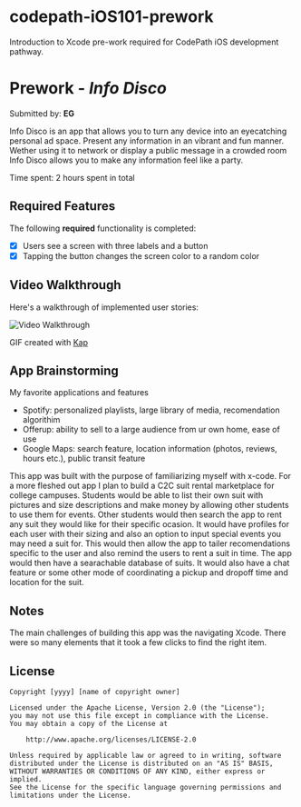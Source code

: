 # codepath-iOS101-prework
Introduction to Xcode pre-work required for CodePath iOS development pathway.

# Prework - *Info Disco*

Submitted by: **EG**

Info Disco is an app that allows you to turn any device into an eyecatching personal ad space. Present any information in an vibrant and fun manner. Wether using it to network or display a public message in a crowded room Info Disco allows you to make any information feel like a party.

Time spent: 2 hours spent in total

## Required Features

The following **required** functionality is completed:

- [x] Users see a screen with three labels and a button
- [x] Tapping the button changes the screen color to a random color
 
## Video Walkthrough

Here's a walkthrough of implemented user stories:

<img src='file:///Users/egaguirre/Public/Drop%20Box/Kapture%202023-08-23%20at%2014.54.50.gif' title='Video Walkthrough' width='' alt='Video Walkthrough' />

GIF created with [Kap](https://getkap.co/) 

## App Brainstorming 
My favorite applications and features
- Spotify: personalized playlists, large library of media, recomendation algorithim
- Offerup: ability to sell to a large audience from ur own home, ease of use
- Google Maps: search feature, location information (photos, reviews, hours etc.), public transit feature

This app was built with the purpose of familiarizing myself with x-code. For a more fleshed out app I plan to build a C2C suit rental marketplace for college campuses. Students would be able to list their own suit with pictures and size descriptions and make money by allowing other students to use them for events. Other students would then search the app to rent any suit they would like for their specific ocasion. It would have profiles for each user with their sizing and also an option to input special events you may need a suit for. This would then allow the app to tailer recomendations specific to the user and also remind the users to rent a suit in time. The app would then have a searachable database of suits. It would also have a chat feature or some other mode of coordinating a pickup and dropoff time and location for the suit.
  
## Notes
The main challenges of building this app was the navigating Xcode. There were so many elements that it took a few clicks to find the right item.

## License

    Copyright [yyyy] [name of copyright owner]

    Licensed under the Apache License, Version 2.0 (the "License");
    you may not use this file except in compliance with the License.
    You may obtain a copy of the License at

        http://www.apache.org/licenses/LICENSE-2.0

    Unless required by applicable law or agreed to in writing, software
    distributed under the License is distributed on an "AS IS" BASIS,
    WITHOUT WARRANTIES OR CONDITIONS OF ANY KIND, either express or implied.
    See the License for the specific language governing permissions and
    limitations under the License.
